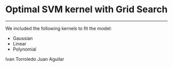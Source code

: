 # Optimal SVM kernel with Grid Search 
---

We included the following kernels to fit the model:
   * Gaussian 
   * Linear
   * Polynomial


 Ivan Torroledo 
 Juan Aguilar
 
